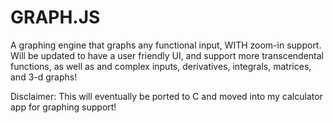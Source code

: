 # GRAPH.JS
A graphing engine that graphs any functional input, WITH zoom-in support. Will be updated to have a user friendly UI, and support more transcendental functions, as well as and complex inputs, derivatives, integrals, matrices, and 3-d graphs!


Disclaimer: This will eventually be ported to C and moved into my calculator app for graphing support!
